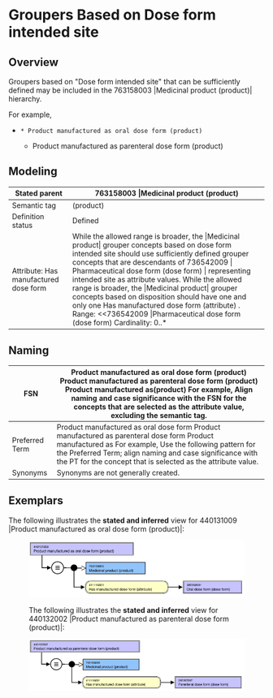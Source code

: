 # Groupers Based on Dose form intended site

## Overview

Groupers based on "Dose form intended site" that can be sufficiently defined may be included in the 763158003 |Medicinal product (product)| hierarchy.

For example,

  *     * Product manufactured as oral dose form (product)
    * Product manufactured as parenteral dose form (product)

## Modeling

| Stated parent | 763158003 \|Medicinal product (product) |
|---|---|
| Semantic tag | (product) |
| Definition status | Defined |
| Attribute: Has manufactured dose form | While the allowed range is broader, the \|Medicinal product\| grouper concepts based on dose form intended site should use sufficiently defined grouper concepts that are descendants of 736542009 \| Pharmaceutical dose form (dose form) \| representing intended site as attribute values. While the allowed range is broader, the \|Medicinal product\| grouper concepts based on disposition should have one and only one Has manufactured dose form (attribute) . Range: <<736542009 \|Pharmaceutical dose form (dose form) Cardinality: 0..* |

## Naming

| FSN | Product manufactured as oral dose form (product) Product manufactured as parenteral dose form (product) Product manufactured as<Manufactured dose form FSN>(product) For example, Align naming and case significance with the FSN for the concepts that are selected as the attribute value, excluding the semantic tag. |
|---|---|
| Preferred Term | Product manufactured as oral dose form Product manufactured as parenteral dose form Product manufactured as<Manufactured dose form PT> For example, Use the following pattern for the Preferred Term; align naming and case significance with the PT for the concept that is selected as the attribute value. |
| Synonyms | Synonyms are not generally created. |

## Exemplars

The following illustrates the **stated and inferred** view for 440131009 |Product manufactured as oral dose form (product)|:

<figure><img src="images/174690978.png" alt="" title=""><figcaption><p>The following illustrates the <strong>stated and inferred</strong> view for 440132002 |Product manufactured as parenteral dose form (product)|:</p></figcaption></figure>

<figure><img src="images/174690977.png" alt="" title=""></figure>

  

  

